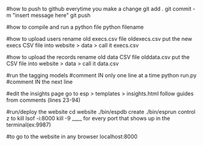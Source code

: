 #how to push to github everytime you make a change
git add .
git commit -m "insert message here"
git push 

#how to compile and run a python file
python filename

#how to upload users
rename old execs.csv file oldexecs.csv
put the new execs CSV file into website > data > call it execs.csv

#how to upload the records
rename old data CSV file olddata.csv
put the CSV file into website > data > call it data.csv

#run the tagging models
#comment IN only one line at a time
python run.py
#comment IN the next line

#edit the insights page
go to esp > templates > insights.html
follow guides from comments (lines 23-94)

#run/deploy the website
cd website
./bin/espdb create
./bin/esprun
control z to kill
lsof -i:8000
kill -9 ____ for every port that shows up in the terminal(ex:9987)

#to go to the website in any browser
localhost:8000

